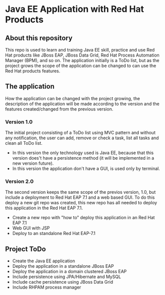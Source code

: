 # Java EE Application with Red Hat Products

## About this repository

This repo is used to learn and training Java EE skill, practice and use Red Hat products like JBoss EAP, JBoss Data Grid, Red Hat Process Automation Manager (BPM), and so on.
The application initially is a ToDo list, but as the project grows the scope of the application can be changed to can use the Red Hat products features.

## The application

How the application can be changed with the project growing, the description of the application will be made according to the version and the features created/changed from the previous version.

### Version 1.0

The initial project consisting of a ToDo list using MVC pattern and without any notification, the user can add, remove or check a task, list all tasks and clean all ToDo list.

- In this version the only technology used is Java EE, because that this version does't have a persistence method (it will be implemented in a new version future).
- In this version the application don't have a GUI, is used only by terminal.

### Version 2.0

The second version keeps the same scope of the previos version, 1.0, but include a deployment to Red Hat EAP 7.1 and a web based GUI. To do this deploy a new git repo was created, this new repo has all needed to deploy this application in the Red Hat EAP 7.1.

- Create a new repo with "how to" deploy this application in an Red Hat EAP 7.1
- Web GUI with JSP
- Deploy to an standalone Red Hat EAP-7.1

## Project ToDo

- Create the Java EE application
- Deploy the application in a standalone JBoss EAP
- Deploy the application in a domain clustered JBoss EAP
- Include persistence using JPA/Hibernate and MySQL
- Include cache persistence using JBoss Data Grid
- Include RHPAM process manager
